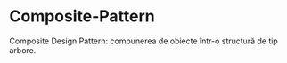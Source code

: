 # Composite-Pattern
Composite Design Pattern: compunerea de obiecte într-o structură de tip arbore.
